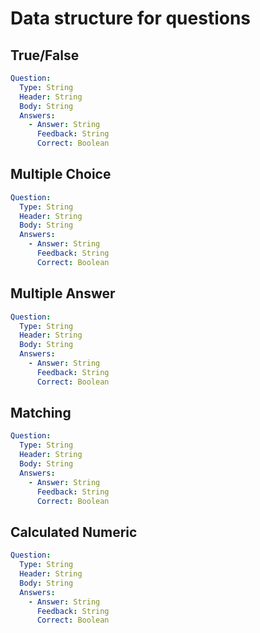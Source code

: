 # Data structure for questions

## True/False

```yaml
Question:
  Type: String
  Header: String
  Body: String
  Answers: 
    - Answer: String
      Feedback: String
      Correct: Boolean
```

## Multiple Choice
```yaml
Question:
  Type: String
  Header: String
  Body: String
  Answers: 
    - Answer: String
      Feedback: String
      Correct: Boolean
```

## Multiple Answer
```yaml
Question:
  Type: String
  Header: String
  Body: String
  Answers: 
    - Answer: String
      Feedback: String
      Correct: Boolean
```

## Matching
```yaml
Question:
  Type: String
  Header: String
  Body: String
  Answers: 
    - Answer: String
      Feedback: String
      Correct: Boolean
```

## Calculated Numeric
```yaml
Question:
  Type: String
  Header: String
  Body: String
  Answers: 
    - Answer: String
      Feedback: String
      Correct: Boolean
```